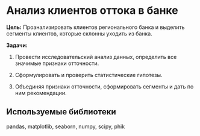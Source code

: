# Анализ клиентов оттока в банке

**Цель:** Проанализировать клиентов регионального банка и выделить сегменты клиентов,
которые склонны уходить из банка.

**Задачи:**
1. Провести исследовательский анализ данных, определить все значимые признаки отточности.

2. Сформулировать и проверить статистические гипотезы.

3. Объединяя признаки отточности, сформировать сегменты и дать по ним рекомендации.

## Используемые библиотеки

pandas, matplotlib, seaborn, numpy, scipy, phik
